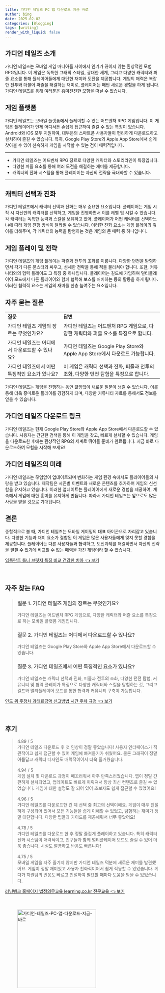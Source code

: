 ```yaml
---
title: 가디언 테일즈 PC 앱 다운로드 지금 바로
author: bing
date: 2025-02-02
categories: [Blogging]
tags: [writing]
render_with_liquid: false
---
```



<h2 id='가디언테일즈소개'>가디언 테일즈 소개</h2>

<p>가디언 테일즈는 모바일 게임 마니아들 사이에서 인기가 끊이지 않는 환상적인 모험 RPG입니다. 이 게임은 독특한 그래픽 스타일, 광대한 세계, 그리고 다양한 캐릭터와 퍼즐 요소를 통해 플레이어들에게 대단한 재미와 도전을 제공합니다. 게임의 매력은 복잡한 전투와 더불어 퍼즐을 해결하는 재미로, 플레이어는 매번 새로운 경험을 하게 됩니다. 가디언 테일즈를 통해 여러분은 흥미진진한 모험을 떠날 수 있습니다.</p>

<h2 id='게임플랫폼'>게임 플랫폼</h2>

<p>가디언 테일즈는 모바일 플랫폼에서 플레이할 수 있는 어드벤처 RPG 게임입니다. 이 게임은 플레이어가 언제 어디서든 손쉽게 접근하여 즐길 수 있는 특징이 있습니다. Android와 iOS 모두 지원하여, 대부분의 스마트폰 사용자들이 편리하게 다운로드하고 설치하여 즐길 수 있습니다. 특히, Google Play Store와 Apple App Store에서 쉽게 찾아볼 수 있어 신속하게 게임을 시작할 수 있는 점이 매력적입니다.</p>

<hr />

<ul>
    <li>가디언 테일즈는 어드벤처 RPG 장르로 다양한 캐릭터와 스토리라인이 특징입니다.</li>
    <li>다양한 퍼즐 요소를 통해 여러 도전을 해결하는 재미를 제공합니다.</li>
    <li>캐릭터의 진화 시스템을 통해 플레이어는 자신의 전략을 극대화할 수 있습니다.</li>
</ul>

<hr />

<h2 id='캐릭터선택'>캐릭터 선택과 진화</h2>

<p>가디언 테일즈에서 캐릭터 선택과 진화는 매우 중요한 요소입니다. 플레이어는 게임 시작 시 자신만의 캐릭터를 선택하고, 게임을 진행하면서 이를 레벨 업 시킬 수 있습니다. 각 캐릭터는 독특한 능력과 스킬을 보유하고 있어, 플레이어가 어떤 캐릭터를 선택하느냐에 따라 게임 진행 방식이 달라질 수 있습니다. 이러한 진화 요소는 게임 플레이의 깊이를 더해주며, 각 캐릭터의 능력을 탐험하는 것은 게임의 큰 매력 중 하나입니다.</p>

<h2 id='게임플레이전략'>게임 플레이 및 전략</h2>

<p>가디언 테일즈의 게임 플레이는 퍼즐과 전투의 조화를 이룹니다. 다양한 던전을 탐험하면서 각기 다른 몬스터와 싸우고, 섬세한 전략을 통해 적을 물리쳐야 합니다. 또한, 커뮤니티와의 협력 플레이도 그 특징 중 하나입니다. 플레이어는 길드에 가입하여 멀티플레이어 모드에서 다른 플레이어와 함께 협력해 보스를 처치하는 등의 활동을 하게 됩니다. 이러한 협력적 요소는 게임의 재미를 한층 높여주는 요소입니다.</p>

<h2 id='자주묻는질문'>자주 묻는 질문</h2>

<table>
    <tr>
        <td><b>질문</b></td>
        <td><b>답변</b></td>
    </tr>
    <tr>
        <td>가디언 테일즈 게임의 장르는 무엇인가요?</td>
        <td>가디언 테일즈는 어드벤처 RPG 게임으로, 다양한 캐릭터와 퍼즐 요소를 특징으로 합니다.</td>
    </tr>
    <tr>
        <td>가디언 테일즈는 어디에서 다운로드할 수 있나요?</td>
        <td>가디언 테일즈는 Google Play Store와 Apple App Store에서 다운로드 가능합니다.</td>
    </tr>
    <tr>
        <td>가디언 테일즈에서 어떤 특징적인 요소가 있나요?</td>
        <td>이 게임은 캐릭터 선택과 진화, 퍼즐과 전투의 조화, 다양한 던전 탐험을 특징으로 합니다.</td>
    </tr>
</table>

<p>가디언 테일즈는 게임을 진행하는 동안 끊임없이 새로운 질문이 생길 수 있습니다. 이를 통해 더욱 흥미로운 플레이를 경험하게 되며, 다양한 커뮤니티 자료를 통해서도 정보를 얻을 수 있습니다.</p>

<h2 id='다운로드링크'>가디언 테일즈 다운로드 링크</h2>

<p>가디언 테일즈는 현재 Google Play Store와 Apple App Store에서 다운로드할 수 있습니다. 사용자는 간단한 검색을 통해 이 게임을 찾고, 빠르게 설치할 수 있습니다. 게임을 다운로드한 후에는 환상적인 RPG의 세계로 뛰어들 준비가 완료됩니다. 지금 바로 다운로드하여 모험을 시작해 보세요!</p>

<h2 id='게임의미래'>가디언 테일즈의 미래</h2>

<p>가디언 테일즈는 끊임없이 업데이트되며 변화하는 게임 환경 속에서도 플레이어들의 사랑을 받고 있습니다. 제작팀은 시즌별 이벤트와 새로운 콘텐츠를 추가하여 게임의 신선함을 유지하고 있습니다. 이러한 업데이트는 플레이어에게 새로운 경험을 제공하여, 계속해서 게임에 대한 흥미를 유지하게 만듭니다. 따라서 가디언 테일즈는 앞으로도 많은 사랑을 받을 것으로 기대됩니다.</p>

<h2 id='결론'>결론</h2>

<p>종합적으로 볼 때, 가디언 테일즈는 모바일 게이밍의 대표 아이콘으로 자리잡고 있습니다. 다양한 기능과 재미 요소가 결합된 이 게임은 많은 사용자들에게 잊지 못할 경험을 제공합니다. 플레이어는 다른 사용자들과 협력하고, 도전과제를 해결하면서 자신의 전략을 펼칠 수 있기에 비교할 수 없는 매력을 가진 게임이라 할 수 있습니다.</p>


<p><a class="click-button" title="임플란트 틀니 브릿지 특징 비교 건강한 치아" href="https://24nara.github.io/posts/%EC%9E%84%ED%94%8C%EB%9E%80%ED%8A%B8-%ED%8B%80%EB%8B%88-%EB%B8%8C%EB%A6%BF%EC%A7%80-%ED%8A%B9%EC%A7%95-%EB%B9%84%EA%B5%90-%EA%B1%B4%EA%B0%95%ED%95%9C-%EC%B9%98%EC%95%84/" rel="dofollow">임플란트 틀니 브릿지 특징 비교 건강한 치아 👈 보기</a></p><br>
<h2 id='자주_찾는_FAQ'>자주 찾는 FAQ</h2>
<div itemscope="" itemtype="https://schema.org/FAQPage"> 
<blockquote> 
<div itemscope="" itemprop="mainEntity" itemtype="https://schema.org/Question"> 
<h3 itemprop="name">질문 1. 가디언 테일즈 게임의 장르는 무엇인가요?</h3> 
<div itemscope="" itemprop="acceptedAnswer" itemtype="https://schema.org/Answer"> 
<span itemprop="text"> 
<p>가디언 테일즈는 어드벤처 RPG 게임으로, 다양한 캐릭터와 퍼즐 요소를 특징으로 하는 모바일 플랫폼 게임입니다.</p> 
</span> 
</div> 
</div> 
<div itemscope="" itemprop="mainEntity" itemtype="https://schema.org/Question"> 
<h3 itemprop="name">질문 2. 가디언 테일즈는 어디에서 다운로드할 수 있나요?</h3> 
<div itemscope="" itemprop="acceptedAnswer" itemtype="https://schema.org/Answer"> 
<span itemprop="text"> 
<p>가디언 테일즈는 Google Play Store와 Apple App Store에서 다운로드할 수 있습니다.</p> 
</span> 
</div> 
</div> 
<div itemscope="" itemprop="mainEntity" itemtype="https://schema.org/Question"> 
<h3 itemprop="name">질문 3. 가디언 테일즈에서 어떤 특징적인 요소가 있나요?</h3> 
<div itemscope="" itemprop="acceptedAnswer" itemtype="https://schema.org/Answer"> 
<span itemprop="text"> 
<p>가디언 테일즈는 캐릭터 선택과 진화, 퍼즐과 전투의 조화, 다양한 던전 탐험, 커뮤니티 및 협력 플레이가 특징으로 다양한 캐릭터와 스킬을 탐험하는 것, 그리고 길드와 멀티플레이어 모드를 통한 협력과 커뮤니티 구축이 가능합니다.</p> 
</span> 
</div> 
</div> 
</blockquote> 
</div>
<p><a class="click-button" title="인도 위 주정차 과태료금액 신고방법 시간 주차 규정" href="https://24nara.github.io/posts/%EC%9D%B8%EB%8F%84-%EC%9C%84-%EC%A3%BC%EC%A0%95%EC%B0%A8-%EA%B3%BC%ED%83%9C%EB%A3%8C%EA%B8%88%EC%95%A1-%EC%8B%A0%EA%B3%A0%EB%B0%A9%EB%B2%95-%EC%8B%9C%EA%B0%84-%EC%A3%BC%EC%B0%A8-%EA%B7%9C%EC%A0%95/" rel="dofollow">인도 위 주정차 과태료금액 신고방법 시간 주차 규정 👈 보기</a></p><br>
<h2 id='후기'>후기</h2>
<div itemscope itemtype="https://schema.org/Product">
  <blockquote>
  <div itemprop="review" itemscope itemtype="https://schema.org/Review">
      <div itemprop="reviewRating" itemscope itemtype="https://schema.org/Rating"> <span itemprop="ratingValue">4.89</span> / <span itemprop="bestRating">5</span> </div>
      <span itemprop="reviewBody">가디언 테일즈 다운로드 후 첫 인상이 정말 좋았습니다! 사용자 인터페이스가 직관적이고 쉽게 접근할 수 있어 게임에 빠져들기가 쉬웠어요. 물론 그래픽이 정말 아름답고 캐릭터 디자인도 매력적이어서 더욱 즐거웠습니다.</span>
  </div>
  <br>
  <div itemprop="review" itemscope itemtype="https://schema.org/Review">
      <div itemprop="reviewRating" itemscope itemtype="https://schema.org/Rating"> <span itemprop="ratingValue">4.94</span> / <span itemprop="bestRating">5</span> </div>
      <span itemprop="reviewBody">게임 설치 및 다운로드 과정이 매끄러워서 아주 만족스러웠습니다. 앱이 정말 간편하게 설치되었고, 업데이트도 빠르게 이뤄져서 항상 최신 컨텐츠로 즐길 수 있었습니다. 게임에 대한 설명도 잘 되어 있어 초보자도 쉽게 접근할 수 있었어요!</span>
  </div>
  <br>
  <div itemprop="review" itemscope itemtype="https://schema.org/Review">
      <div itemprop="reviewRating" itemscope itemtype="https://schema.org/Rating"> <span itemprop="ratingValue">4.96</span> / <span itemprop="bestRating">5</span> </div>
      <span itemprop="reviewBody">가디언 테일즈를 다운로드한 건 제 선택 중 최고의 선택이에요. 게임이 매우 친절하게 구성되어 있어서 모든 기능들을 쉽게 이해할 수 있었고, 탐험하는 재미가 정말 대단합니다. 다양한 팁들과 가이드를 제공해줘서 너무 좋았어요!</span>
  </div>
  <br>
  <div itemprop="review" itemscope itemtype="https://schema.org/Review">
      <div itemprop="reviewRating" itemscope itemtype="https://schema.org/Rating"> <span itemprop="ratingValue">4.78</span> / <span itemprop="bestRating">5</span> </div>
      <span itemprop="reviewBody">가디언 테일즈를 다운로드 한 후 정말 즐겁게 플레이하고 있습니다. 특히 캐릭터 진화 시스템이 매력적이고, 친구들과 함께 멀티플레이어 모드도 즐길 수 있어 더욱 좋습니다. 시설도 깔끔하고 반응도 빠릅니다!</span>
  </div>
  <br>
  <div itemprop="review" itemscope itemtype="https://schema.org/Review">
      <div itemprop="reviewRating" itemscope itemtype="https://schema.org/Rating"> <span itemprop="ratingValue">4.75</span> / <span itemprop="bestRating">5</span> </div>
      <span itemprop="reviewBody">모바일 게임을 자주 즐기지 않지만 가디언 테일즈 덕분에 새로운 재미를 발견했어요. 게임이 정말 재미있고 사용자 친화적이어서 쉽게 적응할 수 있었습니다. 게다가 지원팀의 반응도 빠르고 친절하여 필요할 때마다 도움을 받을 수 있었습니다.</span>
  </div>
  </blockquote>
</div>
<p><a class="click-button" title="러닝뱅크 홈페이지 법정의무교육 learning.co.kr 전문교육" href="https://24nara.github.io/posts/%EB%9F%AC%EB%8B%9D%EB%B1%85%ED%81%AC-%ED%99%88%ED%8E%98%EC%9D%B4%EC%A7%80-%EB%B2%95%EC%A0%95%EC%9D%98%EB%AC%B4%EA%B5%90%EC%9C%A1-learning.co.kr-%EC%A0%84%EB%AC%B8%EA%B5%90%EC%9C%A1/" rel="dofollow">러닝뱅크 홈페이지 법정의무교육 learning.co.kr 전문교육 👈 보기</a></p><br>
<figure class="image"><img src="https://24nara.github.io/assets/img/thumbnail/가디언-테일즈-PC-앱-다운로드-지금-바로.webp" alt="가디언-테일즈-PC-앱-다운로드-지금-바로" width="256" height="256"></figure>